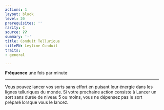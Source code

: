 ```yaml
---
actions: 1
layout: block
level: 20
prerequisites: ''
rarity: C
source: ??
summary: '-'
title: Conduit Tellurique
titleEN: Leyline Conduit
traits:
- general

---
```


<p><strong>Fréquence</strong>  une fois par minute</p>
<hr>
<p>Vous pouvez lancer vos sorts sans effort en puisant leur énergie dans les lignes telluriques du monde. Si votre prochaine action consiste à Lancer un sort sans durée de niveau 5 ou moins, vous ne dépensez pas le sort préparé lorsque vous le lancez.</p>